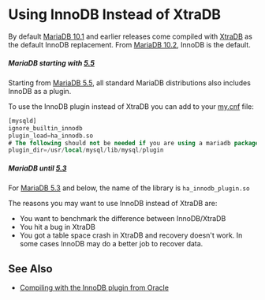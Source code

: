 # Using InnoDB Instead of XtraDB

By default [MariaDB 10.1](/kb/en/what-is-mariadb-101/) and earlier releases come compiled with [XtraDB](/columns-storage-engines-and-plugins/storage-engines/innodb/about-xtradb) as the default InnoDB replacement. From [MariaDB 10.2](/kb/en/what-is-mariadb-102/), InnoDB is the default.

##### MariaDB starting with [5.5](/kb/en/what-is-mariadb-55/)

Starting from [MariaDB 5.5](/kb/en/what-is-mariadb-55/), all standard MariaDB distributions also includes
InnoDB as a plugin.

To use the InnoDB plugin instead of XtraDB you can add to your [my.cnf](/kb/en/mysqld-startup-options/) file:

```sql
[mysqld]
ignore_builtin_innodb
plugin_load=ha_innodb.so
# The following should not be needed if you are using a mariadb package:
plugin_dir=/usr/local/mysql/lib/mysql/plugin
```

##### MariaDB until [5.3](/kb/en/what-is-mariadb-53/)

For [MariaDB 5.3](/kb/en/what-is-mariadb-53/) and below, the name of the library is <code class="fixed" style="white-space:pre-wrap">ha_innodb_plugin.so</code>

The reasons you may want to use InnoDB instead of XtraDB are:

- You want to benchmark the difference between InnoDB/XtraDB
- You hit a bug in XtraDB
- You got a table space crash in XtraDB and recovery doesn't work. In some cases InnoDB may do a better job to recover data.

## See Also

- [Compiling with the InnoDB plugin from Oracle](/mariadb-administration/getting-installing-and-upgrading-mariadb/compiling-mariadb-from-source/compiling-with-the-innodb-plugin-from-oracle)